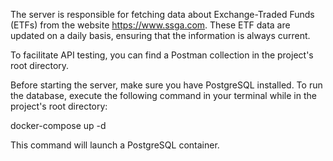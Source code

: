 The server is responsible for fetching data about Exchange-Traded Funds (ETFs) from the website https://www.ssga.com. These ETF data are updated on a daily basis, ensuring that the information is always current.

To facilitate API testing, you can find a Postman collection in the project's root directory.

Before starting the server, make sure you have PostgreSQL installed. To run the database, execute the following command in your terminal while in the project's root directory:

docker-compose up -d

This command will launch a PostgreSQL container.
